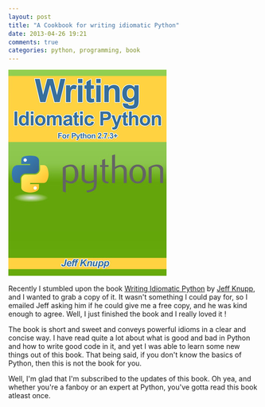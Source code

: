 ```yaml
---
layout: post
title: "A Cookbook for writing idiomatic Python"
date: 2013-04-26 19:21
comments: true
categories: python, programming, book
---
```

![Writing Idiomatic Python for Python 2.7.3](/images/wipbook.jpg)

Recently I stumbled upon the book [Writing Idiomatic Python](http://www.jeffknupp.com/writing-idiomatic-python-ebook/) by [Jeff Knupp](http://www.jeffknupp.com/), and I wanted to grab a copy of it. It wasn't something I could pay for, so I emailed Jeff asking him if he could give me a free copy, and he was kind enough to agree. Well, I just finished the book and I really loved it !

The book is short and sweet and conveys powerful idioms in a clear and concise way. I have read quite a lot about what is good and bad in Python and how to write good code in it, and yet I was able to learn some new things out of this book. That being said, if you don't know the basics of Python, then this is not the book for you.

Well, I'm glad that I'm subscribed to the updates of this book. Oh yea, and whether you're a fanboy or an expert at Python, you've gotta read this book atleast once.


